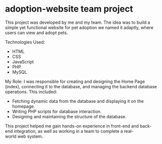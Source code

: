 # adoption-website team project

This project was developed by me and my team. The idea was to build a simple yet functional website for pet adoption we named it adaptly, where users can view and adopt pets.

Technologies Used:
- HTML
- CSS
- JavaScript
- PHP
- MySQL

My Role:
I was responsible for creating and designing the Home Page (index), connecting it to the database, and managing the backend database operations. This included:
- Fetching dynamic data from the database and displaying it on the homepage.
- Writing PHP scripts for database interaction.
- Designing and maintaining the structure of the database.

This project helped me gain hands-on experience in front-end and back-end integration, as well as working in a team to complete a real-world web system.
